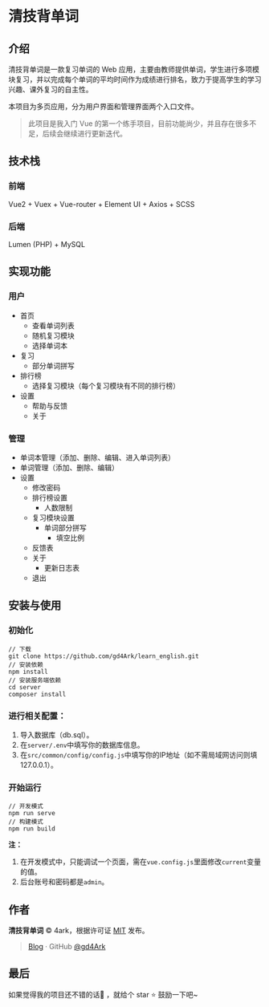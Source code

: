 # 清技背单词

## 介绍

清技背单词是一款复习单词的 Web 应用，主要由教师提供单词，学生进行多项模块复习，并以完成每个单词的平均时间作为成绩进行排名，致力于提高学生的学习兴趣、课外复习的自主性。

本项目为多页应用，分为用户界面和管理界面两个入口文件。

>  此项目是我入门 Vue 的第一个练手项目，目前功能尚少，并且存在很多不足，后续会继续进行更新迭代。

## 技术栈

### 前端

Vue2 + Vuex + Vue-router + Element UI + Axios + SCSS

### 后端

Lumen (PHP) + MySQL

## 实现功能

### 用户

- 首页
  - 查看单词列表
  - 随机复习模块
  - 选择单词本
- 复习
  - 部分单词拼写
- 排行榜
  - 选择复习模块（每个复习模块有不同的排行榜）
- 设置
  - 帮助与反馈
  - 关于

### 管理

- 单词本管理（添加、删除、编辑、进入单词列表）
- 单词管理（添加、删除、编辑）
- 设置
  - 修改密码
  - 排行榜设置
    - 人数限制
  - 复习模块设置
    - 单词部分拼写
      - 填空比例
  - 反馈表
  - 关于
    - 更新日志表
  - 退出

## 安装与使用

### 初始化

```shell
// 下载
git clone https://github.com/gd4Ark/learn_english.git
// 安装依赖
npm install
// 安装服务端依赖
cd server
composer install
```

### 进行相关配置：

1. 导入数据库（db.sql）。
2. 在`server/.env`中填写你的数据库信息。
3. 在`src/common/config/config.js`中填写你的IP地址（如不需局域网访问则填127.0.0.1）。

### 开始运行

```shell
// 开发模式
npm run serve
// 构建模式
npm run build
```

**注：** 

1. 在开发模式中，只能调试一个页面，需在`vue.config.js`里面修改`current`变量的值。
2. 后台账号和密码都是`admin`。

## 作者

**清技背单词** © 4ark，根据许可证 [MIT](https://github.com/gd4Ark/learn-english/blob/master/LICENSE) 发布。

> [Blog](https://4ark.me/) · GitHub [@gd4Ark](https://github.com/gd4Ark)

## 最后

如果觉得我的项目还不错的话👏 ，就给个 star ⭐ 鼓励一下吧~